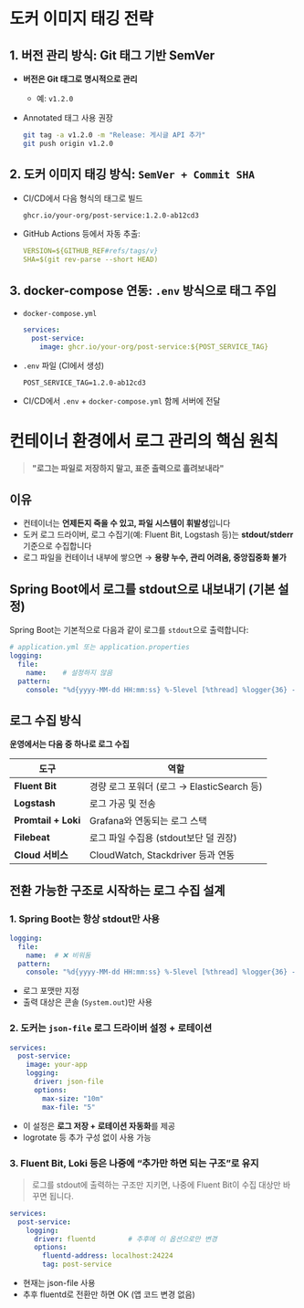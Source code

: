 # 도커 이미지 태깅 전략

## 1. **버전 관리 방식: Git 태그 기반 SemVer**

* **버전은 Git 태그로 명시적으로 관리**

    * 예: `v1.2.0`
* Annotated 태그 사용 권장

  ```bash
  git tag -a v1.2.0 -m "Release: 게시글 API 추가"
  git push origin v1.2.0
  ```

## 2. **도커 이미지 태깅 방식: `SemVer + Commit SHA`**

* CI/CD에서 다음 형식의 태그로 빌드

  ```bash
  ghcr.io/your-org/post-service:1.2.0-ab12cd3
  ```

* GitHub Actions 등에서 자동 추출:

  ```yaml
  VERSION=${GITHUB_REF#refs/tags/v}
  SHA=$(git rev-parse --short HEAD)
  ```

## 3. **docker-compose 연동: `.env` 방식으로 태그 주입**

* `docker-compose.yml`

  ```yaml
  services:
    post-service:
      image: ghcr.io/your-org/post-service:${POST_SERVICE_TAG}
  ```

* `.env` 파일 (CI에서 생성)

  ```env
  POST_SERVICE_TAG=1.2.0-ab12cd3
  ```

* CI/CD에서 `.env` + `docker-compose.yml` 함께 서버에 전달

# 컨테이너 환경에서 로그 관리의 핵심 원칙

> **"로그는 파일로 저장하지 말고, 표준 출력으로 흘려보내라"**

## 이유

* 컨테이너는 **언제든지 죽을 수 있고, 파일 시스템이 휘발성**입니다
* 도커 로그 드라이버, 로그 수집기(예: Fluent Bit, Logstash 등)는 **stdout/stderr** 기준으로 수집합니다
* 로그 파일을 컨테이너 내부에 쌓으면 → **용량 누수, 관리 어려움, 중앙집중화 불가**

## Spring Boot에서 로그를 stdout으로 내보내기 (기본 설정)

Spring Boot는 기본적으로 다음과 같이 로그를 `stdout`으로 출력합니다:

```yaml
# application.yml 또는 application.properties
logging:
  file:
    name:    # 설정하지 않음
  pattern:
    console: "%d{yyyy-MM-dd HH:mm:ss} %-5level [%thread] %logger{36} - %msg%n"
```

## 로그 수집 방식

**운영에서는 다음 중 하나로 로그 수집**

| 도구                  | 역할                               |
|---------------------|----------------------------------|
| **Fluent Bit**      | 경량 로그 포워더 (로그 → ElasticSearch 등) |
| **Logstash**        | 로그 가공 및 전송                       |
| **Promtail + Loki** | Grafana와 연동되는 로그 스택              |
| **Filebeat**        | 로그 파일 수집용 (stdout보단 덜 권장)        |
| **Cloud 서비스**       | CloudWatch, Stackdriver 등과 연동    |

## 전환 가능한 구조로 시작하는 로그 수집 설계

### 1. **Spring Boot는 항상 stdout만 사용**

```yaml
logging:
  file:
    name:  # ❌ 비워둠
  pattern:
    console: "%d{yyyy-MM-dd HH:mm:ss} %-5level [%thread] %logger{36} - %msg%n"
```

* 로그 포맷만 지정
* 출력 대상은 콘솔 (`System.out`)만 사용

### 2. **도커는 `json-file` 로그 드라이버 설정 + 로테이션**

```yaml
services:
  post-service:
    image: your-app
    logging:
      driver: json-file
      options:
        max-size: "10m"
        max-file: "5"
```

* 이 설정은 **로그 저장 + 로테이션 자동화**를 제공
* logrotate 등 추가 구성 없이 사용 가능

### 3. **Fluent Bit, Loki 등은 나중에 “추가만 하면 되는 구조”로 유지**

> 로그를 stdout에 출력하는 구조만 지키면, 나중에 Fluent Bit이 수집 대상만 바꾸면 됩니다.

```yaml
services:
  post-service:
    logging:
      driver: fluentd        # 추후에 이 옵션으로만 변경
      options:
        fluentd-address: localhost:24224
        tag: post-service
```

* 현재는 json-file 사용
* 추후 fluentd로 전환만 하면 OK (앱 코드 변경 없음)